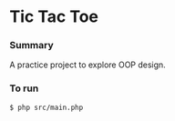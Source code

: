 # Tic Tac Toe 

### Summary
A practice project to explore OOP design. 

### To run
`$ php src/main.php`

